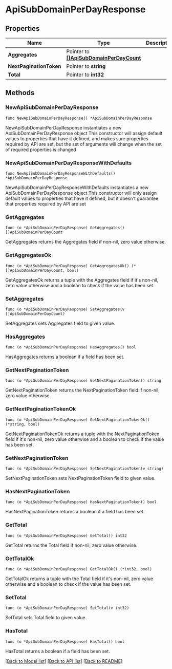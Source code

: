 # ApiSubDomainPerDayResponse

## Properties

Name | Type | Description | Notes
------------ | ------------- | ------------- | -------------
**Aggregates** | Pointer to [**[]ApiSubDomainPerDayCount**](ApiSubDomainPerDayCount.md) |  | [optional] 
**NextPaginationToken** | Pointer to **string** |  | [optional] 
**Total** | Pointer to **int32** |  | [optional] 

## Methods

### NewApiSubDomainPerDayResponse

`func NewApiSubDomainPerDayResponse() *ApiSubDomainPerDayResponse`

NewApiSubDomainPerDayResponse instantiates a new ApiSubDomainPerDayResponse object
This constructor will assign default values to properties that have it defined,
and makes sure properties required by API are set, but the set of arguments
will change when the set of required properties is changed

### NewApiSubDomainPerDayResponseWithDefaults

`func NewApiSubDomainPerDayResponseWithDefaults() *ApiSubDomainPerDayResponse`

NewApiSubDomainPerDayResponseWithDefaults instantiates a new ApiSubDomainPerDayResponse object
This constructor will only assign default values to properties that have it defined,
but it doesn't guarantee that properties required by API are set

### GetAggregates

`func (o *ApiSubDomainPerDayResponse) GetAggregates() []ApiSubDomainPerDayCount`

GetAggregates returns the Aggregates field if non-nil, zero value otherwise.

### GetAggregatesOk

`func (o *ApiSubDomainPerDayResponse) GetAggregatesOk() (*[]ApiSubDomainPerDayCount, bool)`

GetAggregatesOk returns a tuple with the Aggregates field if it's non-nil, zero value otherwise
and a boolean to check if the value has been set.

### SetAggregates

`func (o *ApiSubDomainPerDayResponse) SetAggregates(v []ApiSubDomainPerDayCount)`

SetAggregates sets Aggregates field to given value.

### HasAggregates

`func (o *ApiSubDomainPerDayResponse) HasAggregates() bool`

HasAggregates returns a boolean if a field has been set.

### GetNextPaginationToken

`func (o *ApiSubDomainPerDayResponse) GetNextPaginationToken() string`

GetNextPaginationToken returns the NextPaginationToken field if non-nil, zero value otherwise.

### GetNextPaginationTokenOk

`func (o *ApiSubDomainPerDayResponse) GetNextPaginationTokenOk() (*string, bool)`

GetNextPaginationTokenOk returns a tuple with the NextPaginationToken field if it's non-nil, zero value otherwise
and a boolean to check if the value has been set.

### SetNextPaginationToken

`func (o *ApiSubDomainPerDayResponse) SetNextPaginationToken(v string)`

SetNextPaginationToken sets NextPaginationToken field to given value.

### HasNextPaginationToken

`func (o *ApiSubDomainPerDayResponse) HasNextPaginationToken() bool`

HasNextPaginationToken returns a boolean if a field has been set.

### GetTotal

`func (o *ApiSubDomainPerDayResponse) GetTotal() int32`

GetTotal returns the Total field if non-nil, zero value otherwise.

### GetTotalOk

`func (o *ApiSubDomainPerDayResponse) GetTotalOk() (*int32, bool)`

GetTotalOk returns a tuple with the Total field if it's non-nil, zero value otherwise
and a boolean to check if the value has been set.

### SetTotal

`func (o *ApiSubDomainPerDayResponse) SetTotal(v int32)`

SetTotal sets Total field to given value.

### HasTotal

`func (o *ApiSubDomainPerDayResponse) HasTotal() bool`

HasTotal returns a boolean if a field has been set.


[[Back to Model list]](../README.md#documentation-for-models) [[Back to API list]](../README.md#documentation-for-api-endpoints) [[Back to README]](../README.md)


